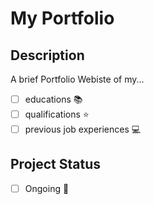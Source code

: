 # My Portfolio

## Description

A brief Portfolio Webiste of my...

- [ ] educations :books:
- [ ] qualifications :star:
- [ ] previous job experiences :computer:

## Project Status

- [ ] Ongoing :construction:
<!-- - [ ] Completed :white_check_mark:
- [ ] On hold :hourglass_flowing_sand: -->
